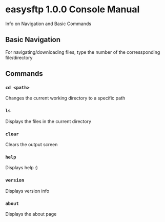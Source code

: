 # easysftp 1.0.0 Console Manual

Info on Navigation and Basic Commands

## Basic Navigation

For navigating/downloading files, type the number of the corressponding file/directory

## Commands



### `cd <path>`

Changes the current working directory to a specific path

### `ls` 

Displays the files in the current directory

### `clear`

Clears the output screen

### `help`

Displays help :)

### `version`

Displays version info

### `about`

Displays the about page